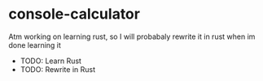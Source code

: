 # console-calculator

Atm working on learning rust, so I will probabaly rewrite it in rust when im done learning it

* TODO: Learn Rust
* TODO: Rewrite in Rust
